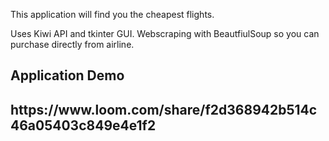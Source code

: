 This application will find you the cheapest flights.

Uses Kiwi API and tkinter GUI. Webscraping with BeautfiulSoup so you can purchase directly from airline.

  <h2>Application Demo <h2>
  <p>https://www.loom.com/share/f2d368942b514c46a05403c849e4e1f2</p>
